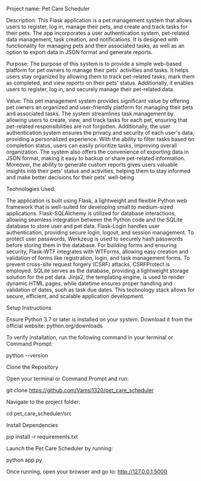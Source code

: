  Project name:
  Pet Care Scheduler

Description:
This Flask application is a pet management system that allows users to register, log in, manage their pets, and create and track tasks for their pets. The app incorporates a user authentication system, pet-related data management, task creation, and notifications. It is designed with functionality for managing pets and their associated tasks, as well as an option to export data in JSON format and generate reports.

Purpose:
The purpose of this system is to provide a simple web-based platform for pet owners to manage their pets' activities and tasks. It helps users stay organized by allowing them to track pet-related tasks, mark them as completed, and view reports on their pets' status. Additionally, it enables users to register, log in, and securely manage their pet-related data.

Value:
This pet management system provides significant value by offering pet owners an organized and user-friendly platform for managing their pets and associated tasks. The system streamlines task management by allowing users to create, view, and track tasks for each pet, ensuring that pet-related responsibilities are not forgotten. Additionally, the user authentication system ensures the privacy and security of each user's data, providing a personalized experience. With the ability to filter tasks based on completion status, users can easily prioritize tasks, improving overall organization. The system also offers the convenience of exporting data in JSON format, making it easy to backup or share pet-related information. Moreover, the ability to generate custom reports gives users valuable insights into their pets' status and activities, helping them to stay informed and make better decisions for their pets' well-being

Technologies Used:

The application is built using Flask, a lightweight and flexible Python web framework that is well-suited for developing small to medium-sized applications. Flask-SQLAlchemy is utilized for database interactions, allowing seamless integration between the Python code and the SQLite database to store user and pet data. Flask-Login handles user authentication, providing secure login, logout, and session management. To protect user passwords, Werkzeug is used to securely hash passwords before storing them in the database. For building forms and ensuring security, Flask-WTF integrates with WTForms, allowing easy creation and validation of forms like registration, login, and task management forms. To prevent cross-site request forgery (CSRF) attacks, CSRFProtect is employed. SQLite serves as the database, providing a lightweight storage solution for the pet data. Jinja2, the templating engine, is used to render dynamic HTML pages, while datetime ensures proper handling and validation of dates, such as task due dates. This technology stack allows for secure, efficient, and scalable application development.

Setup Instructions

Ensure Python 3.7 or later is installed on your system.
Download it from the official website: python.org/downloads

To verify installation, run the following command in your terminal or Command Prompt:

python --version

Clone the Repository

Open your terminal or Command Prompt and run:

git clone https://github.com/Vamsi1320/pet_care_scheduler

Navigate to the project folder:

cd pet_care_scheduler/src

Install Dependencies

pip install -r requirements.txt

Launch the Pet Care Scheduler by running:

python app.py

Once running, open your browser and go to:
http://127.0.0.1:5000

